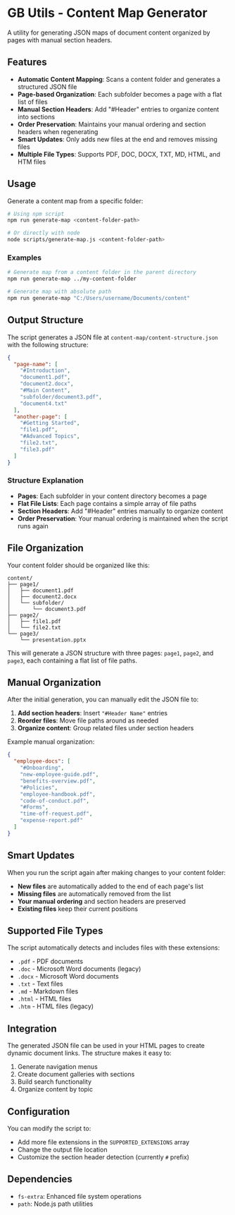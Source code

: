 # GB Utils - Content Map Generator

A utility for generating JSON maps of document content organized by pages with manual section headers.

## Features

- **Automatic Content Mapping**: Scans a content folder and generates a structured JSON file
- **Page-based Organization**: Each subfolder becomes a page with a flat list of files
- **Manual Section Headers**: Add "#Header" entries to organize content into sections
- **Order Preservation**: Maintains your manual ordering and section headers when regenerating
- **Smart Updates**: Only adds new files at the end and removes missing files
- **Multiple File Types**: Supports PDF, DOC, DOCX, TXT, MD, HTML, and HTM files

## Usage

Generate a content map from a specific folder:

```bash
# Using npm script
npm run generate-map <content-folder-path>

# Or directly with node
node scripts/generate-map.js <content-folder-path>
```

### Examples

```bash
# Generate map from a content folder in the parent directory
npm run generate-map ../my-content-folder

# Generate map with absolute path
npm run generate-map "C:/Users/username/Documents/content"
```

## Output Structure

The script generates a JSON file at `content-map/content-structure.json` with the following structure:

```json
{
  "page-name": [
    "#Introduction",
    "document1.pdf",
    "document2.docx",
    "#Main Content",
    "subfolder/document3.pdf",
    "document4.txt"
  ],
  "another-page": [
    "#Getting Started",
    "file1.pdf",
    "#Advanced Topics",
    "file2.txt",
    "file3.pdf"
  ]
}
```

### Structure Explanation

- **Pages**: Each subfolder in your content directory becomes a page
- **Flat File Lists**: Each page contains a simple array of file paths
- **Section Headers**: Add "#Header" entries manually to organize content
- **Order Preservation**: Your manual ordering is maintained when the script runs again

## File Organization

Your content folder should be organized like this:

```
content/
├── page1/
│   ├── document1.pdf
│   ├── document2.docx
│   └── subfolder/
│       └── document3.pdf
├── page2/
│   ├── file1.pdf
│   └── file2.txt
└── page3/
    └── presentation.pptx
```

This will generate a JSON structure with three pages: `page1`, `page2`, and `page3`, each containing a flat list of file paths.

## Manual Organization

After the initial generation, you can manually edit the JSON file to:

1. **Add section headers**: Insert `"#Header Name"` entries
2. **Reorder files**: Move file paths around as needed
3. **Organize content**: Group related files under section headers

Example manual organization:
```json
{
  "employee-docs": [
    "#Onboarding",
    "new-employee-guide.pdf",
    "benefits-overview.pdf",
    "#Policies",
    "employee-handbook.pdf",
    "code-of-conduct.pdf",
    "#Forms",
    "time-off-request.pdf",
    "expense-report.pdf"
  ]
}
```

## Smart Updates

When you run the script again after making changes to your content folder:

- **New files** are automatically added to the end of each page's list
- **Missing files** are automatically removed from the list
- **Your manual ordering** and section headers are preserved
- **Existing files** keep their current positions

## Supported File Types

The script automatically detects and includes files with these extensions:
- `.pdf` - PDF documents
- `.doc` - Microsoft Word documents (legacy)
- `.docx` - Microsoft Word documents
- `.txt` - Text files
- `.md` - Markdown files
- `.html` - HTML files
- `.htm` - HTML files (legacy)

## Integration

The generated JSON file can be used in your HTML pages to create dynamic document links. The structure makes it easy to:

1. Generate navigation menus
2. Create document galleries with sections
3. Build search functionality
4. Organize content by topic

## Configuration

You can modify the script to:
- Add more file extensions in the `SUPPORTED_EXTENSIONS` array
- Change the output file location
- Customize the section header detection (currently `#` prefix)

## Dependencies

- `fs-extra`: Enhanced file system operations
- `path`: Node.js path utilities 